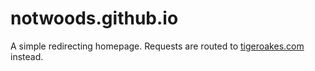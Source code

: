 # notwoods.github.io
A simple redirecting homepage. Requests are routed to [tigeroakes.com](https://tigeroakes.com) instead.
